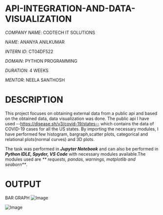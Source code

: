 # API-INTEGRATION-AND-DATA-VISUALIZATION

*COMPANY NAME*: CODTECH IT SOLUTIONS

*NAME*: ANANYA ANILKUMAR

*INTERN ID*: CT04DF522

*DOMAIN*: PYTHON PROGRAMMING

*DURATION*: 4 WEEKS

*MENTOR*: NEELA SANTHOSH

# DESCRIPTION

This project focuses on obtaining external data from a public api and based on the obtained data, data visualization was done. The public api I have used --https://disease.sh/v3/covid-19/states-- which contains the data of COVID-19 cases for all the US states. By importing the necessary modules, I have performed few histogram, bargraph,scatter plots, categorical and relational plots(normal curves) and 3D plots.

The task was performed in _**Jupyter Notebook**_ and can also be performed in _**Python IDLE, Spyder, VS Code**_ with necessary modules available.The modules used are _** requests, pandas, warnings, matplotlib and seaborn**_.

# OUTPUT

BAR GRAPH
![Image](https://github.com/user-attachments/assets/05570648-0182-4045-be3b-f2da264aeb83)

![Image](https://github.com/user-attachments/assets/9465568a-b9d0-4740-9d2d-bdbe4a3542db)
